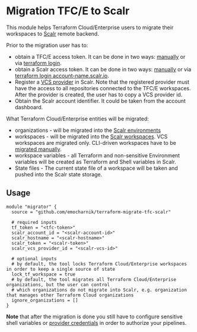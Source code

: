 Migration TFC/E to Scalr
========================

This module helps Terraform Cloud/Enterprise users to migrate their workspaces to [Scalr](https://scalr.com) remote backend.

Prior to the migration user has to:

* obtain a TFC/E access token. It can be done in two ways: [manually](https://app.terraform.io/app/settings/tokens) or via [terraform login](https://www.terraform.io/cli/commands/login).
* obtain a Scalr access token. It can be done in two ways: [manually](https://scalr.io/app/settings/tokens) or via [terraform login account-name.scalr.io](https://www.terraform.io/cli/commands/login).
* Register a [VCS provider](https://docs.scalr.com/en/latest/vcs_providers.html) in Scalr. Note that the registered provider must have the access to all repositories connected to the TFC/E workspaces. After the provider is created, the user has to copy a VCS provider id.
* Obtain the Scalr account identifier. It could be taken from the account dashboard.

What Terraform Cloud/Enterprise entities will be migrated:

* organizations - will be migrated into the [Scalr environments](https://docs.scalr.com/en/latest/hierarchy.html#environments)
* workspaces - will be migrated into the [Scalr workspaces](https://docs.scalr.com/en/latest/workspaces.html). VCS workspaces are migrated only. CLI-driven workspaces have to be [migrated manually](https://docs.scalr.com/en/latest/migration.html).  
* workspace variables - all Terraform and non-sensitive Environment variables will be created as Terraform and Shell variables in Scalr.
* State files - The current state file of a workspace will be taken and pushed into the Scalr state storage.

Usage
-----

```hcl
module "migrator" {
  source = "github.com/emocharnik/terraform-migrate-tfc-scalr"
  
  # required inputs
  tf_token = "<tfc-token>"
  scalr_account_id = "<scalr-account-id>"
  scalr_hostname = "<scalr-hostname>"
  scalr_token = "<scalr-token>"
  scalr_vcs_provider_id = "<scalr-vcs-id>"
  
  # optional inputs
  # by default, the tool locks Terraform Cloud/Enterprise workspaces in order to keep a single source of state
  lock_tf_workspace = true
  # by default, the tool migrates all Terraform Cloud/Enterprise organizations, but the user can control 
  # which organizations do not migrate into Scalr, e.g. organization that manages other Terraform Cloud organizations
  ignore_organizations = []
}
```

**Note** that after the migration is done you still have to configure sensitive shell variables or [provider credentials](https://docs.scalr.com/en/latest/cloud_credentials.html) in order to authorize your pipelines.